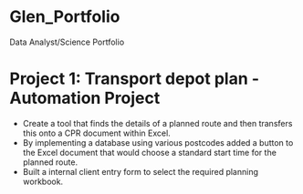 # Glen_Portfolio
Data Analyst/Science Portfolio
# Project 1: Transport depot plan - Automation Project
* Create a tool that finds the details of a planned route and then transfers this onto a CPR document within Excel.
* By implementing a database using various postcodes added a button to the Excel document that would choose a standard start time for the planned route.
* Built a internal client entry form to select the required planning workbook.
